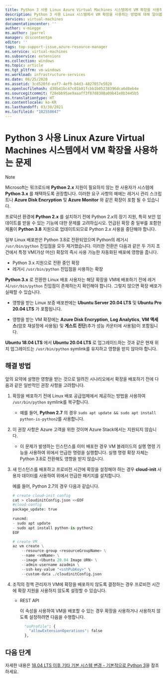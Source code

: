 ```yaml
---
title: Python 3 사용 Linux Azure Virtual Machines 시스템에서 VM 확장을 사용하는 문제
description: Python 3 사용 Linux 시스템에서 VM 확장을 사용하는 방법에 대해 알아봅니다.
services: virtual-machines
documentationcenter: ''
author: v-miegge
ms.author: jparrel
manager: dcscontentpm
editor: ''
tags: top-support-issue,azure-resource-manager
ms.service: virtual-machines
ms.subservice: extensions
ms.collection: windows
ms.topic: article
ms.tgt_pltfrm: vm-windows
ms.workload: infrastructure-services
ms.date: 08/25/2020
ms.assetid: 3cd520fd-eaf7-4ef9-b4d3-4827057e5028
ms.openlocfilehash: d38b41bc47c01b01fcbb1b05238396dca6d8eb4e
ms.sourcegitcommit: f28ebb95ae9aaaff3f87d8388a09b41e0b3445b5
ms.translationtype: HT
ms.contentlocale: ko-KR
ms.lasthandoff: 03/30/2021
ms.locfileid: "102558647"
---
```

# <a name="issues-using-vm-extensions-in-python-3-enabled-linux-azure-virtual-machines-systems"></a>Python 3 사용 Linux Azure Virtual Machines 시스템에서 VM 확장을 사용하는 문제

> [!NOTE]
> Microsoft는 워크로드에 **Python 2.x** 지원이 필요하지 않는 한 사용자가 시스템에 **Python 3.x** 를 채택하도록 권장합니다. 이러한 요구 사항의 예에는 레거시 관리 스크립트나 **Azure Disk Encryption** 및 **Azure Monitor** 와 같은 확장이 포함 될 수 있습니다.
>
> 프로덕션 환경에 **Python 2.x** 를 설치하기 전에 Python 2.x의 장기 지원, 특히 보안 업데이트를 받을 수 있는 기능에 대한 문제를 고려하십시오. 언급된 확장 중 일부를 포함한 제품이 **Python 3.8** 지원으로 업데이트되므로 Python 2.x 사용을 중단해야 합니다.

일부 Linux 배포판은 Python 3.8로 전환되었으며 Python의 레거시 `/usr/bin/python` 진입점을 모두 제거했습니다. 이러한 전환은 다음과 같은 두 가지 조건에서 특정 VM(가상 머신) 확장의 즉시 사용 가능한 자동화된 배포에 영향을 줍니다.

- Python 3.x 지원으로 전환 중인 확장
- 레거시 `/usr/bin/python` 진입점을 사용하는 확장

**Python 3.x** 로 전환한 Linux 배포 사용자는 해당 확장을 VM에 배포하기 전에 레거시`/usr/bin/python` 진입점이 존재하는지 확인해야 합니다. 그렇지 않으면 확장 배포가 실패할 수 있습니다. 

- 영향을 받는 Linux 보증 배포판에는 **Ubuntu Server 20.04 LTS** 및 **Ubuntu Pro 20.04 LTS** 가 포함됩니다.

- 영향을 받는 VM 확장에는 **Azure Disk Encryption**, **Log Analytics**, **VM 액세스**(암호 재설정에 사용됨) 및 **게스트 진단**(추가 성능 카운터에 사용됨)이 포함됩니다.

**Ubuntu 18.04 LTS** 에서 **Ubuntu 20.04 LTS** 로 업그레이드하는 것과 같은 현재 위치 업그레이드는 `/usr/bin/python` symlink를 유지하고 영향을 받지 않아야 합니다.

## <a name="resolution"></a>해결 방법

앞의 요약에 설명한 영향을 받는 것으로 알려진 시나리오에서 확장을 배포하기 전에 다음과 같은 일반적인 권장 사항을 고려합니다.

1. 확장을 배포하기 전에 Linux 배포 공급업체에서 제공하는 방법을 사용하여 `/usr/bin/python` symlink를 복구합니다.

   - 예를 들어, **Python 2.7** 의 경우 `sudo apt update && sudo apt install python-is-python2`를 사용합니다.

1. 이 권장 사항은 Azure 고객을 위한 것이며 Azure Stack에서는 지원되지 않습니다.

   - 이 문제가 발생하는 인스턴스를 이미 배포한 경우 VM 블레이드의 실행 명령 기능을 사용하여 위에서 언급한 명령을 실행합니다. 실행 명령 확장 자체는 Python 3.8로 전환해도 영향을 받지 않습니다.

1. 새 인스턴스를 배포하고 프로비전 시간에 확장을 설정해야 하는 경우 **cloud-init** 사용자 데이터를 사용하여 위에서 언급한 패키지를 설치합니다.

   예를 들어, Python 2.7의 경우 다음과 같습니다.

   ```python
   # create cloud-init config
   cat > cloudinitConfig.json <<EOF
   #cloud-config
   package_update: true
    
   runcmd:
   - sudo apt update
   - sudo apt install python-is-python2 
   EOF

   # create VM
   az vm create \
       --resource-group <resourceGroupName> \
       --name <vmName> \
       --image <Ubuntu 20.04 Image URN> \
       --admin-username azadmin \
       --ssh-key-value "<sshPubKey>" \
       --custom-data ./cloudinitConfig.json
   ```

1. 조직의 정책 관리자가 VM에 확장을 배포하지 않도록 결정하는 경우 프로비전 시간에 확장 지원을 사용하지 않도록 설정할 수 있습니다.

   - REST API

     이 속성을 사용하여 VM을 배포할 수 있는 경우 확장을 사용하거나 사용하지 않도록 설정하려면 다음을 수행합니다.

     ```python
       "osProfile": {
         "allowExtensionOperations": false
       },
     ```

## <a name="next-steps"></a>다음 단계

자세한 내용은 [18.04 LTS 이후 기타 기본 시스템 변경 - 기본적으로 Python 3](https://wiki.ubuntu.com/FocalFossa/ReleaseNotes#Python3_by_default)을 참조하세요.
